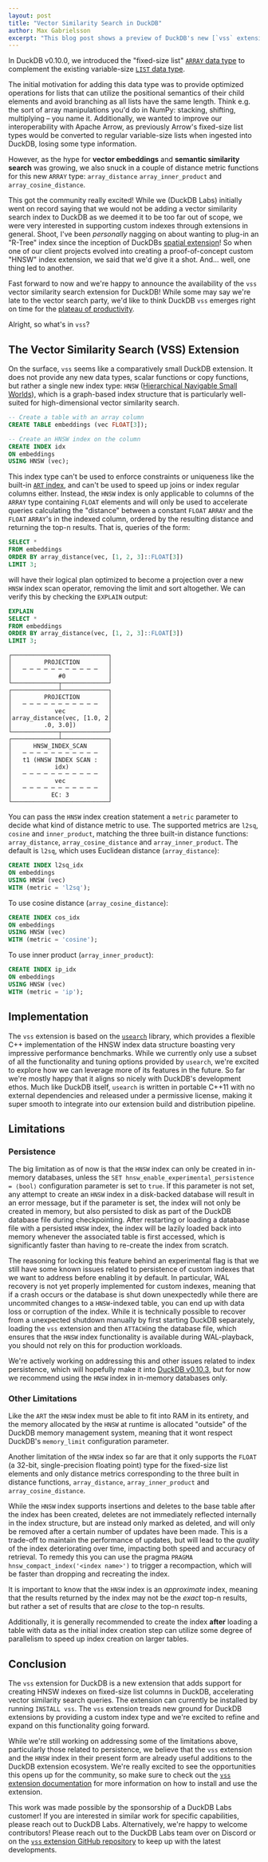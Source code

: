 ```yaml
---
layout: post
title: "Vector Similarity Search in DuckDB"
author: Max Gabrielsson
excerpt: "This blog post shows a preview of DuckDB's new [`vss` extension](/docs/extensions/vss), which introduces support for HNSW (Hierarchical Navigable Small Worlds) indexes to accelerate vector similarity search."
---
```


In DuckDB v0.10.0, we introduced the "fixed-size list" [`ARRAY` data type](/docs/sql/data_types/array) to complement the existing variable-size [`LIST` data type](/docs/sql/data_types/list).

The initial motivation for adding this data type was to provide optimized operations for lists that can utilize the positional semantics of their child elements and avoid branching as all lists have the same length. Think e.g. the sort of array manipulations you'd do in NumPy: stacking, shifting, multiplying – you name it. Additionally, we wanted to improve our interoperability with Apache Arrow, as previously Arrow's fixed-size list types would be converted to regular variable-size lists when ingested into DuckDB, losing some type information.

However, as the hype for __vector embeddings__ and __semantic similarity search__ was growing, we also snuck in a couple of distance metric functions for this new `ARRAY` type:
`array_distance`
`array_inner_product` and
`array_cosine_distance`.

This got the community really excited! While we (DuckDB Labs) initially went on record saying that we would not be adding a vector similarity search index to DuckDB as we deemed it to be too far out of scope, we were very interested in supporting custom indexes through extensions in general. Shoot, I've been _personally_ nagging on about wanting to plug-in an "R-Tree" index since the inception of DuckDBs [spatial extension](/docs/extensions/spatial)! So when one of our client projects evolved into creating a proof-of-concept custom "HNSW" index extension, we said that we'd give it a shot. And... well, one thing led to another.

Fast forward to now and we're happy to announce the availability of the `vss` vector similarity search extension for DuckDB! While some may say we're late to the vector search party, we'd like to think DuckDB `vss` emerges right on time for the [plateau of productivity](https://en.wikipedia.org/wiki/Gartner_hype_cycle).

Alright, so what's in `vss`?

## The Vector Similarity Search (VSS) Extension

On the surface, `vss` seems like a comparatively small DuckDB extension. It does not provide any new data types, scalar functions or copy functions, but rather a single new index type: `HNSW` ([Hierarchical Navigable Small Worlds](https://en.wikipedia.org/wiki/Hierarchical_Navigable_Small_World_graphs)), which is a graph-based index structure that is particularly well-suited for high-dimensional vector similarity search.

```sql
-- Create a table with an array column
CREATE TABLE embeddings (vec FLOAT[3]);

-- Create an HNSW index on the column
CREATE INDEX idx
ON embeddings
USING HNSW (vec);
```

This index type can't be used to enforce constraints or uniqueness like the built-in [`ART` index](/docs/sql/indexes), and can't be used to speed up joins or index regular columns either. Instead, the `HNSW` index is only applicable to columns of the `ARRAY` type containing `FLOAT` elements and will only be used to accelerate queries calculating the "distance" between a constant `FLOAT` `ARRAY` and the `FLOAT` `ARRAY`'s in the indexed column, ordered by the resulting distance and returning the top-n results. That is, queries of the form:

```sql
SELECT *
FROM embeddings
ORDER BY array_distance(vec, [1, 2, 3]::FLOAT[3])
LIMIT 3;
```

will have their logical plan optimized to become a projection over a new `HNSW` index scan operator, removing the limit and sort altogether. We can verify this by checking the `EXPLAIN` output:

```sql
EXPLAIN
SELECT *
FROM embeddings
ORDER BY array_distance(vec, [1, 2, 3]::FLOAT[3])
LIMIT 3;
```

```text
┌───────────────────────────┐
│         PROJECTION        │
│   ─ ─ ─ ─ ─ ─ ─ ─ ─ ─ ─   │
│             #0            │
└─────────────┬─────────────┘
┌─────────────┴─────────────┐
│         PROJECTION        │
│   ─ ─ ─ ─ ─ ─ ─ ─ ─ ─ ─   │
│            vec            │
│array_distance(vec, [1.0, 2│
│         .0, 3.0])         │
└─────────────┬─────────────┘
┌─────────────┴─────────────┐
│      HNSW_INDEX_SCAN      │
│   ─ ─ ─ ─ ─ ─ ─ ─ ─ ─ ─   │
│   t1 (HNSW INDEX SCAN :   │
│            idx)           │
│   ─ ─ ─ ─ ─ ─ ─ ─ ─ ─ ─   │
│            vec            │
│   ─ ─ ─ ─ ─ ─ ─ ─ ─ ─ ─   │
│           EC: 3           │
└───────────────────────────┘
```

You can pass the `HNSW` index creation statement a `metric` parameter to decide what kind of distance metric to use. The supported metrics are `l2sq`, `cosine` and `inner_product`, matching the three built-in distance functions: `array_distance`, `array_cosine_distance` and `array_inner_product`.
The default is `l2sq`, which uses Euclidean distance (`array_distance`):

```sql
CREATE INDEX l2sq_idx
ON embeddings
USING HNSW (vec)
WITH (metric = 'l2sq');
```

To use cosine distance (`array_cosine_distance`):

```sql
CREATE INDEX cos_idx
ON embeddings
USING HNSW (vec)
WITH (metric = 'cosine');
```

To use inner product (`array_inner_product`):

```sql
CREATE INDEX ip_idx
ON embeddings
USING HNSW (vec)
WITH (metric = 'ip');
```

## Implementation

The `vss` extension is based on the [`usearch`](https://github.com/unum-cloud/usearch) library, which provides a flexible C++ implementation of the HNSW index data structure boasting very impressive performance benchmarks. While we currently only use a subset of all the functionality and tuning options provided by `usearch`, we're excited to explore how we can leverage more of its features in the future. So far we're mostly happy that it aligns so nicely with DuckDB's development ethos. Much like DuckDB itself, `usearch` is written in portable C++11 with no external dependencies and released under a permissive license, making it super smooth to integrate into our extension build and distribution pipeline.

## Limitations

### Persistence

The big limitation as of now is that the `HNSW` index can only be created in in-memory databases, unless the `SET hnsw_enable_experimental_persistence = ⟨bool⟩` configuration parameter is set to `true`. If this parameter is not set, any attempt to create an `HNSW` index in a disk-backed database will result in an error message, but if the parameter is set, the index will not only be created in memory, but also persisted to disk as part of the DuckDB database file during checkpointing. After restarting or loading a database file with a persisted `HNSW` index, the index will be lazily loaded back into memory whenever the associated table is first accessed, which is significantly faster than having to re-create the index from scratch.

The reasoning for locking this feature behind an experimental flag is that we still have some known issues related to persistence of custom indexes that we want to address before enabling it by default. In particular, WAL recovery is not yet properly implemented for custom indexes, meaning that if a crash occurs or the database is shut down unexpectedly while there are uncommited changes to a `HNSW`-indexed table, you can end up with data loss or corruption of the index. While it is technically possible to recover from a unexpected shutdown manually by first starting DuckDB separately, loading the `vss` extension and then `ATTACH`ing the database file, which ensures that the `HNSW` index functionality is available during WAL-playback, you should not rely on this for production workloads.

We're actively working on addressing this and other issues related to index persistence, which will hopefully make it into [DuckDB v0.10.3](/docs/dev/release_calendar), but for now we recommend using the `HNSW` index in in-memory databases only.

### Other Limitations

Like the `ART` the `HNSW` index must be able to fit into RAM in its entirety, and the memory allocated by the `HNSW` at runtime is allocated "outside" of the DuckDB memory management system, meaning that it wont respect DuckDB's `memory_limit` configuration parameter.

Another limitation of the `HNSW` index so far are that it only supports the `FLOAT` (a 32-bit, single-precision floating point) type for the fixed-size list elements and only distance metrics corresponding to the three built in distance functions, `array_distance`, `array_inner_product` and `array_cosine_distance`.

While the `HNSW` index supports insertions and deletes to the base table after the index has been created, deletes are not immediately reflected internally in the index structure, but are instead only marked as deleted, and will only be removed after a certain number of updates have been made. This is a trade-off to maintain the performance of updates, but will lead to the _quality_ of the index deteriorating over time, impacting both speed and accuracy of retrieval. To remedy this you can use the pragma `PRAGMA hnsw_compact_index('<index name>')` to trigger a recompaction, which will be faster than dropping and recreating the index.

It is important to know that the `HNSW` index is an _approximate_ index, meaning that the results returned by the index may not be the _exact_ top-n results, but rather a set of results that are _close_ to the top-n results.

Additionally, it is generally recommended to create the index __after__ loading a table with data as the initial index creation step can utilize some degree of parallelism to speed up index creation on larger tables.

## Conclusion

The `vss` extension for DuckDB is a new extension that adds support for creating HNSW indexes on fixed-size list columns in DuckDB, accelerating vector similarity search queries. The extension can currently be installed by running `INSTALL vss`. The `vss` extension treads new ground for DuckDB extensions by providing a custom index type and we're excited to refine and expand on this functionality going forward.

While we're still working on addressing some of the limitations above, particularly those related to persistence, we believe that the `vss` extension and the `HNSW` index in their present form are already useful additions to the DuckDB extension ecosystem. We're really excited to see the opportunities this opens up for the community, so make sure to check out the [`vss` extension documentation](/docs/extensions/vss) for more information on how to install and use the extension.

This work was made possible by the sponsorship of a DuckDB Labs customer! If you are interested in similar work for specific capabilities, please reach out to DuckDB Labs. Alternatively, we're happy to welcome contributors! Please reach out to the DuckDB Labs team over on Discord or on the [`vss` extension GitHub repository](https://github.com/duckdb/duckdb_vss) to keep up with the latest developments.
